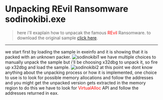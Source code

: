 # Unpacking REvil Ransomware sodinokibi.exe
> here i'll exaplain how to unpacak the famous <span style='color:red'>REvil</span> Ransomware.
>to download the original sample <a href='sample'>click here</a>.
***
we start first by loading the sample in exeinfo and it is showing that it is packed with an unknown packer.
![sodinokibi1](sodinokibi1.jpg)
we have multiple choices to manually unpack the sample but i'll be choosing x32dbg to unpack it, so fire up x32dbg and load the sample.
![sodinokibi2](sodinokibi2.jpg)
at this point we dont know anything about the unpacking process or how it is implemented, one choice to use is to look for possible memory allocations and follow the addresses and you might get the unpacked version gets extracted in the memory region
to do this we have to look for <span style='color:red'>VirtualAlloc</span> API and follow the addresses returned in eax.

